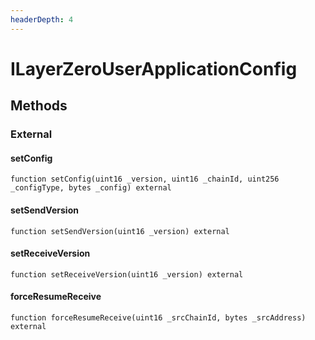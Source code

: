 ```yaml
---
headerDepth: 4
---
```


# ILayerZeroUserApplicationConfig

## Methods

### External

#### setConfig

```solidity:no-line-numbers
function setConfig(uint16 _version, uint16 _chainId, uint256 _configType, bytes _config) external
```

#### setSendVersion

```solidity:no-line-numbers
function setSendVersion(uint16 _version) external
```

#### setReceiveVersion

```solidity:no-line-numbers
function setReceiveVersion(uint16 _version) external
```

#### forceResumeReceive

```solidity:no-line-numbers
function forceResumeReceive(uint16 _srcChainId, bytes _srcAddress) external
```

